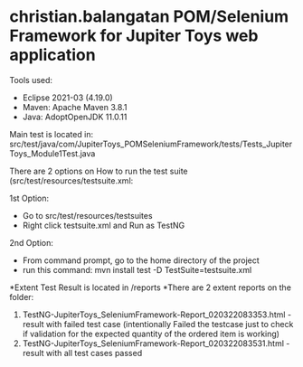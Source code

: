 # christian.balangatan POM/Selenium Framework for Jupiter Toys web application

Tools used:
- Eclipse 2021-03 (4.19.0)
- Maven: Apache Maven 3.8.1
- Java: AdoptOpenJDK 11.0.11

Main test is located in: src/test/java/com/JupiterToys_POMSeleniumFramework/tests/Tests_JupiterToys_Module1Test.java

There are 2 options on How to run the test suite (src/test/resources/testsuite.xml:

1st Option:
- Go to src/test/resources/testsuites
- Right click testsuite.xml and Run as TestNG

2nd Option:
- From command prompt, go to the home directory of the project
- run this command: mvn install test -D TestSuite=testsuite.xml

*Extent Test Result is located in /reports
*There are 2 extent reports on the folder:
1. TestNG-JupiterToys_SeleniumFramework-Report_020322083353.html - result with failed test case (intentionally Failed the testcase just to check if validation for the expected quantity of the ordered item is working)
2. TestNG-JupiterToys_SeleniumFramework-Report_020322083531.html - result with all test cases passed
